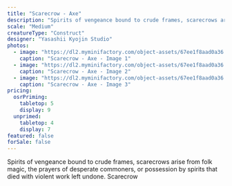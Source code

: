 ```yaml
---
title: "Scarecrow - Axe"
description: "Spirits of vengeance bound to crude frames, scarecrows arise from folk magic, the prayers of desperate commoners, or possession by spirits that died with violent work left undone. Scarecrow"
scale: "Medium"
creatureType: "Construct"
designer: "Yasashii Kyojin Studio"
photos:
  - image: "https://dl2.myminifactory.com/object-assets/67ee1f8aad0a36.29118566/images/720X720-Scarecrow_05_PS.jpg"
    caption: "Scarecrow - Axe - Image 1"
  - image: "https://dl2.myminifactory.com/object-assets/67ee1f8aad0a36.29118566/images/720X720-Scarecrow_05_SCALE.jpg"
    caption: "Scarecrow - Axe - Image 2"
  - image: "https://dl2.myminifactory.com/object-assets/67ee1f8aad0a36.29118566/images/720X720-Scarecrow_05_B.jpg"
    caption: "Scarecrow - Axe - Image 3"
pricing:
  osrPriming:
    tabletop: 5
    display: 9
  unprimed:
    tabletop: 4
    display: 7
featured: false
forSale: false
---
```


Spirits of vengeance bound to crude frames, scarecrows arise from folk magic, the prayers of desperate commoners, or possession by spirits that died with violent work left undone. Scarecrow
